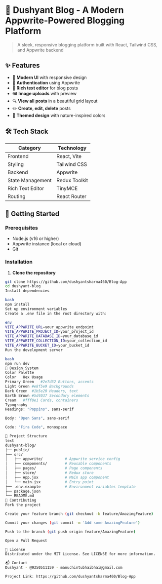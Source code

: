 # 🌿 Dushyant Blog - A Modern Appwrite-Powered Blogging Platform

> A sleek, responsive blogging platform built with React, Tailwind CSS, and Appwrite backend

## ✨ Features

- 🚀 **Modern UI** with responsive design
- 🔐 **Authentication** using Appwrite
- 📝 **Rich text editor** for blog posts
- 🖼️ **Image uploads** with preview
- 🔍 **View all posts** in a beautiful grid layout
- ✏️ **Create, edit, delete** posts
- 🌈 **Themed design** with nature-inspired colors

## 🛠️ Tech Stack

| Category       | Technology |
|----------------|------------|
| Frontend       | React, Vite |
| Styling        | Tailwind CSS |
| Backend        | Appwrite |
| State Management | Redux Toolkit |
| Rich Text Editor | TinyMCE |
| Routing        | React Router |

## 🚀 Getting Started

### Prerequisites
- Node.js (v16 or higher)
- Appwrite instance (local or cloud)
- Git

### Installation

1. **Clone the repository**
```bash
git clone https://github.com/dushyantsharma460/Blog-App
cd dushyant-blog
Install dependencies

bash
npm install
Set up environment variables
Create a .env file in the root directory with:

env
VITE_APPWRITE_URL=your_appwrite_endpoint
VITE_APPWRITE_PROJECT_ID=your_project_id
VITE_APPWRITE_DATABASE_ID=your_database_id
VITE_APPWRITE_COLLECTION_ID=your_collection_id
VITE_APPWRITE_BUCKET_ID=your_bucket_id
Run the development server

bash
npm run dev
🎨 Design System
Color Palette
Color	Hex	Usage
Primary Green	#2e7d32	Buttons, accents
Light Green	#e8f5e9	Backgrounds
Dark Green	#1b5e20	Headers, text
Earth Brown	#5d4037	Secondary elements
Cream	#fff8e1	Cards, containers
Typography
Headings: "Poppins", sans-serif

Body: "Open Sans", sans-serif

Code: "Fira Code", monospace

📂 Project Structure
text
dushyant-blog/
├── public/
├── src/
│   ├── appwrite/          # Appwrite service config
│   ├── components/        # Reusable components
│   ├── pages/             # Page components
│   ├── store/             # Redux store
│   ├── App.jsx            # Main app component
│   └── main.jsx           # Entry point
├── .env.example           # Environment variables template
├── package.json
└── README.md
🌱 Contributing
Fork the project

Create your feature branch (git checkout -b feature/AmazingFeature)

Commit your changes (git commit -m 'Add some AmazingFeature')

Push to the branch (git push origin feature/AmazingFeature)

Open a Pull Request

📄 License
Distributed under the MIT License. See LICENSE for more information.

📬 Contact
Dushyant - @9350511159 - manuchintubhaibhai@gmail.com

Project Link: https://github.com/dushyantsharma460/Blog-App